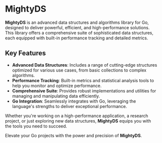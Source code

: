 # MightyDS

**MightyDS** is an advanced data structures and algorithms library for Go, designed to deliver powerful, efficient, and high-performance solutions. This library offers a comprehensive suite of sophisticated data structures, each equipped with built-in performance tracking and detailed metrics.

## Key Features

- **Advanced Data Structures**: Includes a range of cutting-edge structures optimized for various use cases, from basic collections to complex algorithms.
- **Performance Tracking**: Built-in metrics and statistical analysis tools to help you monitor and optimize performance.
- **Comprehensive Suite**: Provides robust implementations and utilities for managing and manipulating data efficiently.
- **Go Integration**: Seamlessly integrates with Go, leveraging the language's strengths to deliver exceptional performance.

Whether you're working on a high-performance application, a research project, or just exploring new data structures, **MightyDS** equips you with the tools you need to succeed.

Elevate your Go projects with the power and precision of **MightyDS**.
